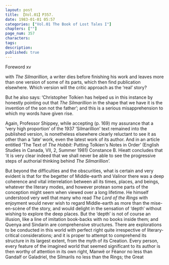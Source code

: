 ```yaml
---
layout: post
title: 【Vol.01】P357.
date: 1983-01-01 05:57
categories: ["Vol.01 The Book of Lost Tales I"]
chapters: [""]
page_num: 357
characters: 
tags: 
description: 
published: true
---
```


<p style="text-indent: 0;">
Foreword xv
</p>

with <I>The Silmarillion,</I> a writer dies before finishing his work and leaves more than one version of some of its parts, which then find publication elsewhere. Which version will the critic approach as the ‘real’ story?

But he also says: ‘Christopher Tolkien has helped us in this instance by honestly pointing out that <I>The Silmarillion</I> in the shape that we have it is the invention of the son not the father’; and this is a serious misapprehension to which my words have given rise.

Again, Professor Shippey, while accepting (p. 169) my assurance that a ‘very high proportion’ of the 1937 ‘Silmarillion’ text remained into the published version, is nonetheless elsewhere clearly reluctant to see it as other than a ‘late’ work, even the latest work of its author. And in an article entitled ‘The Text of <I>The Hobbit:</I> Putting Tolkien's Notes in Order’ (English Studies in Canada, VII, 2, Summer 1981) Constance B. Hieatt concludes that ‘it is very clear indeed that we shall never be able to see the progressive steps of authorial thinking behind <I>The Silmarillion’.</I>

But beyond the difficulties and the obscurities, what is certain and very evident is that for the begetter of Middle-earth and Valinor there was a deep coherence and vital interrelation between all its times, places, and beings, whatever the literary modes, and however protean some parts of the conception might seem when viewed over a long lifetime. He himself understood very well that many who read <I>The Lord of the Rings</I> with enjoyment would never wish to regard Middle-earth as more than the mise-en-scène of the story, and would delight in the sensation of ‘depth’ without wishing to explore the deep places. But the ‘depth’ is not of course an illusion, like a line of imitation book-backs with no books inside them; and Quenya and Sindarin are comprehensive structures. There are explorations to be conducted in this world with perfect right quite irrespective of literary-critical considerations; and it is proper to attempt to comprehend its structure in its largest extent, from the myth of its Creation. Every person, every feature of the imagined world that seemed significant to its author is then worthy of attention in its own right, Manwë or Fëanor no less than Gandalf or Galadriel, the Silmarils no less than the Rings; the Great

